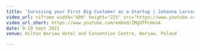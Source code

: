 ```yaml
---
title: 'Surviving your First Big Customer as a Startup | Johanna Larsson'
video_url: <iframe width="400" height="225" src="https://www.youtube.com/embed/ZMgUTPcHeo4" title="YouTube video player" frameborder="0" allow="accelerometer; autoplay; clipboard-write; encrypted-media; gyroscope; picture-in-picture" allowfullscreen></iframe>
video_url_short: https://www.youtube.com/embed/ZMgUTPcHeo4
date: 9-10 Sept 2021
venue: Hilton Warsaw Hotel and Convention Centre, Warsaw, Poland

---
```

